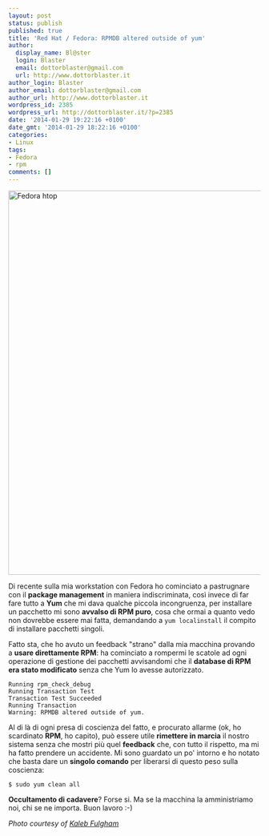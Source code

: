 ```yaml
---
layout: post
status: publish
published: true
title: 'Red Hat / Fedora: RPMDB altered outside of yum'
author:
  display_name: Bl@ster
  login: Blaster
  email: dottorblaster@gmail.com
  url: http://www.dottorblaster.it
author_login: Blaster
author_email: dottorblaster@gmail.com
author_url: http://www.dottorblaster.it
wordpress_id: 2385
wordpress_url: http://dottorblaster.it/?p=2385
date: '2014-01-29 19:22:16 +0100'
date_gmt: '2014-01-29 18:22:16 +0100'
categories:
- Linux
tags:
- Fedora
- rpm
comments: []
---
```

<p><img class="aligncenter" alt="Fedora htop" src="http://farm6.staticflickr.com/5023/5669863992_7c2fa95523_b.jpg" width="1024" height="768" /></p>
<p>Di recente sulla mia workstation con Fedora ho cominciato a pastrugnare con il <strong>package management</strong> in maniera indiscriminata, così invece di far fare tutto a <strong>Yum</strong> che mi dava qualche piccola incongruenza, per installare un pacchetto mi sono <strong>avvalso di RPM puro</strong>, cosa che ormai a quanto vedo non dovrebbe essere mai fatta, demandando a <code>yum localinstall</code> il compito di installare pacchetti singoli.</p>
<p>Fatto sta, che ho avuto un feedback "strano" dalla mia macchina provando a <strong>usare direttamente RPM</strong>: ha cominciato a rompermi le scatole ad ogni operazione di gestione dei pacchetti avvisandomi che il <strong>database di RPM era stato modificato</strong> senza che Yum lo avesse autorizzato.</p>
<pre><code>Running rpm_check_debug
Running Transaction Test
Transaction Test Succeeded
Running Transaction
Warning: RPMDB altered outside of yum.</code></pre>
<p>Al di là di ogni presa di coscienza del fatto, e procurato allarme (ok, ho scardinato <strong>RPM</strong>, ho capito), può essere utile <strong>rimettere in marcia</strong> il nostro sistema senza che mostri più quel <strong>feedback</strong> che, con tutto il rispetto, ma mi ha fatto prendere un accidente. Mi sono guardato un po' intorno e ho notato che basta dare un <strong>singolo comando</strong> per liberarsi di questo peso sulla coscienza:</p>
<pre><code>$ sudo yum clean all</code></pre>
<p><strong>Occultamento di cadavere</strong>? Forse si. Ma se la macchina la amministriamo noi, chi se ne importa. Buon lavoro :-)</p>
<p><em>Photo courtesy of <a href="http://www.flickr.com/photos/kalebdf/5669863992/">Kaleb Fulgham</a></em></p>
